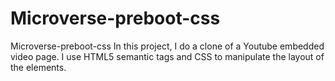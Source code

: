 # Microverse-preboot-css

Microverse-preboot-css
In this project, I do a clone of a Youtube embedded video page. I use HTML5 semantic tags and CSS to manipulate the layout of the elements.
